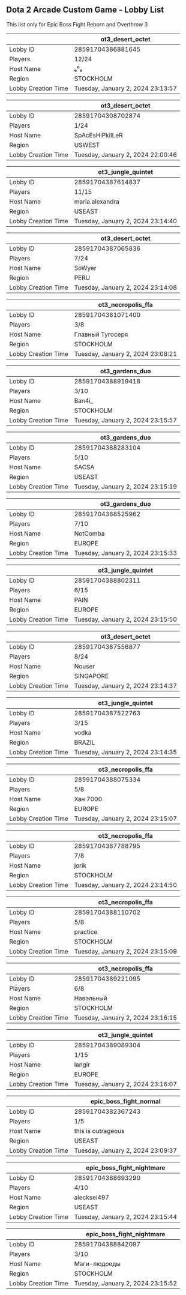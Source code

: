 ## Dota 2 Arcade Custom Game - Lobby List

This list only for Epic Boss Fight Reborn and Overthrow 3

|  | ot3_desert_octet |
| ------ | ------ |
| Lobby ID | 28591704386881645 |
| Players | 12/24 |
| Host Name | ₆⁶₆ |
| Region | STOCKHOLM |
| Lobby Creation Time | Tuesday, January 2, 2024 23:13:57 |


|  | ot3_desert_octet |
| ------ | ------ |
| Lobby ID | 28591704308702874 |
| Players | 1/24 |
| Host Name | SpAcEsHiPkIlLeR |
| Region | USWEST |
| Lobby Creation Time | Tuesday, January 2, 2024 22:00:46 |


|  | ot3_jungle_quintet |
| ------ | ------ |
| Lobby ID | 28591704387614837 |
| Players | 11/15 |
| Host Name | maria.alexandra |
| Region | USEAST |
| Lobby Creation Time | Tuesday, January 2, 2024 23:14:40 |


|  | ot3_desert_octet |
| ------ | ------ |
| Lobby ID | 28591704387065836 |
| Players | 7/24 |
| Host Name | SoWyer |
| Region | PERU |
| Lobby Creation Time | Tuesday, January 2, 2024 23:14:08 |


|  | ot3_necropolis_ffa |
| ------ | ------ |
| Lobby ID | 28591704381071400 |
| Players | 3/8 |
| Host Name | Главный Тугосеря |
| Region | STOCKHOLM |
| Lobby Creation Time | Tuesday, January 2, 2024 23:08:21 |


|  | ot3_gardens_duo |
| ------ | ------ |
| Lobby ID | 28591704388919418 |
| Players | 3/10 |
| Host Name | Ban4i_ |
| Region | STOCKHOLM |
| Lobby Creation Time | Tuesday, January 2, 2024 23:15:57 |


|  | ot3_gardens_duo |
| ------ | ------ |
| Lobby ID | 28591704388283104 |
| Players | 5/10 |
| Host Name | SACSA |
| Region | USEAST |
| Lobby Creation Time | Tuesday, January 2, 2024 23:15:19 |


|  | ot3_gardens_duo |
| ------ | ------ |
| Lobby ID | 28591704388525962 |
| Players | 7/10 |
| Host Name | NotComba |
| Region | EUROPE |
| Lobby Creation Time | Tuesday, January 2, 2024 23:15:33 |


|  | ot3_jungle_quintet |
| ------ | ------ |
| Lobby ID | 28591704388802311 |
| Players | 6/15 |
| Host Name | PAIN |
| Region | EUROPE |
| Lobby Creation Time | Tuesday, January 2, 2024 23:15:50 |


|  | ot3_desert_octet |
| ------ | ------ |
| Lobby ID | 28591704387556877 |
| Players | 8/24 |
| Host Name | Nouser |
| Region | SINGAPORE |
| Lobby Creation Time | Tuesday, January 2, 2024 23:14:37 |


|  | ot3_jungle_quintet |
| ------ | ------ |
| Lobby ID | 28591704387522763 |
| Players | 3/15 |
| Host Name | vodka |
| Region | BRAZIL |
| Lobby Creation Time | Tuesday, January 2, 2024 23:14:35 |


|  | ot3_necropolis_ffa |
| ------ | ------ |
| Lobby ID | 28591704388075334 |
| Players | 5/8 |
| Host Name | Хан 7000 |
| Region | EUROPE |
| Lobby Creation Time | Tuesday, January 2, 2024 23:15:07 |


|  | ot3_necropolis_ffa |
| ------ | ------ |
| Lobby ID | 28591704387788795 |
| Players | 7/8 |
| Host Name | jorik |
| Region | STOCKHOLM |
| Lobby Creation Time | Tuesday, January 2, 2024 23:14:50 |


|  | ot3_necropolis_ffa |
| ------ | ------ |
| Lobby ID | 28591704388110702 |
| Players | 5/8 |
| Host Name | practice |
| Region | STOCKHOLM |
| Lobby Creation Time | Tuesday, January 2, 2024 23:15:09 |


|  | ot3_necropolis_ffa |
| ------ | ------ |
| Lobby ID | 28591704389221095 |
| Players | 6/8 |
| Host Name | Навэльный |
| Region | STOCKHOLM |
| Lobby Creation Time | Tuesday, January 2, 2024 23:16:15 |


|  | ot3_jungle_quintet |
| ------ | ------ |
| Lobby ID | 28591704389089304 |
| Players | 1/15 |
| Host Name | langir |
| Region | EUROPE |
| Lobby Creation Time | Tuesday, January 2, 2024 23:16:07 |


|  | epic_boss_fight_normal |
| ------ | ------ |
| Lobby ID | 28591704382367243 |
| Players | 1/5 |
| Host Name | this is outrageous |
| Region | USEAST |
| Lobby Creation Time | Tuesday, January 2, 2024 23:09:37 |


|  | epic_boss_fight_nightmare |
| ------ | ------ |
| Lobby ID | 28591704388693290 |
| Players | 4/10 |
| Host Name | alecksei497 |
| Region | USEAST |
| Lobby Creation Time | Tuesday, January 2, 2024 23:15:44 |


|  | epic_boss_fight_nightmare |
| ------ | ------ |
| Lobby ID | 28591704388842097 |
| Players | 3/10 |
| Host Name | Маги-людоеды |
| Region | STOCKHOLM |
| Lobby Creation Time | Tuesday, January 2, 2024 23:15:52 |


